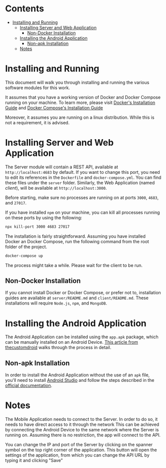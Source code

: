 # Contents

- [Installing and Running](#installing-and-running)
  * [Installing Server and Web Application](#installing-server-and-web-application)
    + [Non-Docker Installation](#non-docker-installation)
  * [Installing the Android Application](#installing-the-android-application)
    + [Non-apk Installation](#non-apk-installation)
  * [Notes](#notes)

# Installing and Running

This document will walk you through installing and running the various software modules for this work.

It assumes that you have a working version of Docker and Docker Compose running on your machine. To learn more, please visit [Docker's Installation Guide](https://docs.docker.com/engine/install/) and [Docker Compose's Installation Guide](https://docs.docker.com/compose/install/)

Moreover, it assumes you are running on a linux distribution. While this is not a requirement, it is advised.

# Installing Server and Web Application

The Server module will contain a REST API, available at `http://localhost:4683` by default. If you want to change this port, you need to edit its references in the `Dockerfile` and `docker-compose.yml`. You can find these files under the `server` folder. Similarly, the Web Application (named *client*), will be available at `http://localhost:3000`.

Before starting, make sure no processes are running on at ports `3000`, `4683`, and `27017`. 

If you have installed `npm` on your machine, you can kill all processes running on these ports by using the following:
```zsh
npx kill-port 3000 4683 27017
```

The installation is fairly straightforward. Assuming you have installed Docker an Docker Compose, run the following command from the root folder of the project.

```zsh
docker-compose up
``` 

The process might take a while. Please wait for the client to be run.

## Non-Docker Installation

If you cannot install Docker or Docker Compose, or prefer not to, installation guides are available at `server/README.md` and `client/README.md`. These installations will require `Node.js`, `npm`, and `MongoDB`.


# Installing the Android Application

The Android Application can be installed using the `app.apk` package, which can be manually installed on an Android Device. [This article from thecustomdroid](https://www.thecustomdroid.com/how-to-install-apk-on-android/) walks through the process in detail.



## Non-apk Installation

In order to install the Android Application without the use of an `apk` file, you'll need to install [Android Studio](https://developer.android.com/studio/install) and follow the steps described in the [official documentation](https://developer.android.com/studio/run).



# Notes

The Mobile Application needs to connect to the Server. In order to do so, it needs to have direct access to it through the network This can be achieved by connecting the Android Device to the same network where the Server is running on. Assuming there is no restriction, the app will connect to the API.

You can change the IP and port of the Server by clicking on the spanner symbol on the top right corner of the application. This button will open the settings of the application, from which you can change the API URL by typing it and clicking "Save"
